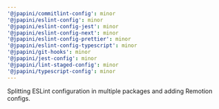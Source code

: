 ```yaml
---
'@jpapini/commitlint-config': minor
'@jpapini/eslint-config': minor
'@jpapini/eslint-config-jest': minor
'@jpapini/eslint-config-next': minor
'@jpapini/eslint-config-prettier': minor
'@jpapini/eslint-config-typescript': minor
'@jpapini/git-hooks': minor
'@jpapini/jest-config': minor
'@jpapini/lint-staged-config': minor
'@jpapini/typescript-config': minor
---
```


Splitting ESLint configuration in multiple packages and adding Remotion configs.
